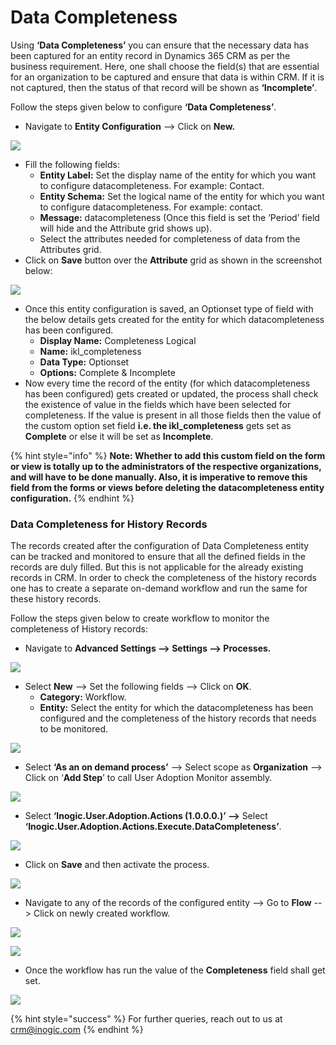 # Data Completeness

Using **‘Data Completeness’** you can ensure that the necessary data has been captured for an entity record in Dynamics 365 CRM as per the business requirement. Here, one shall choose the field(s) that are essential for an organization to be captured and ensure that data is within CRM. If it is not captured, then the status of that record will be shown as **‘Incomplete’**.

Follow the steps given below to configure **‘Data Completeness’**.

* Navigate to **Entity Configuration** --> Click on **New.**

![](../../../.gitbook/assets/Datacomp\_1.png)

* Fill the following fields:
  * **Entity Label:** Set the display name of the entity for which you want to configure datacompleteness. For example: Contact.&#x20;
  * **Entity Schema:** Set the logical name of the entity for which you want to configure datacompleteness. For example: contact.&#x20;
  * **Message:** datacompleteness (Once this field is set the ‘Period’ field will hide and the Attribute grid shows up).&#x20;
  * Select the attributes needed for completeness of data from the Attributes grid.
* Click on **Save** button over the **Attribute** grid as shown in the screenshot below:

![](../../../.gitbook/assets/Datacomp\_2.png)

* Once this entity configuration is saved, an Optionset type of field with the below details gets created for the entity for which datacompleteness has been configured.&#x20;
  * **Display Name:** Completeness Logical&#x20;
  * **Name:** ikl\_completeness&#x20;
  * **Data Type:** Optionset&#x20;
  * **Options:** Complete & Incomplete
* Now every time the record of the entity (for which datacompleteness has been configured) gets created or updated, the process shall check the existence of value in the fields which have been selected for completeness. If the value is present in all those fields then the value of the custom option set field **i.e. the ikl\_completeness** gets set as **Complete** or else it will be set as **Incomplete**.

{% hint style="info" %}
**Note: Whether to add this custom field on the form or view is totally up to the administrators of the respective organizations, and will have to be done manually. Also, it is imperative to remove this field from the forms or views before deleting the datacompleteness entity configuration.**
{% endhint %}

### Data Completeness for History Records

The records created after the configuration of Data Completeness entity can be tracked and monitored to ensure that all the defined fields in the records are duly filled. But this is not applicable for the already existing records in CRM. In order to check the completeness of the history records one has to create a separate on-demand workflow and run the same for these history records.&#x20;

Follow the steps given below to create workflow to monitor the completeness of History records:

* Navigate to **Advanced Settings --> Settings --> Processes.**

![](../../../.gitbook/assets/Datahis\_1.png)

* Select **New** --> Set the following fields --> Click on **OK**.
  * **Category:** Workflow.&#x20;
  * **Entity:** Select the entity for which the datacompleteness has been configured and the completeness of the history records that needs to be monitored.

![](../../../.gitbook/assets/Datahis\_2.png)

* Select **‘As an on demand process’** --> Select scope as **Organization** --> Click on ‘**Add Step**’ to call User Adoption Monitor assembly.

![](../../../.gitbook/assets/Datahis\_3.png)

* Select **‘Inogic.User.Adoption.Actions (1.0.0.0.)’ -->** Select **‘Inogic.User.Adoption.Actions.Execute.DataCompleteness’**.

![](../../../.gitbook/assets/Datahis\_4.png)

* Click on **Save** and then activate the process.

![](../../../.gitbook/assets/Datahis\_5.png)

* Navigate to any of the records of the configured entity --> Go to **Flow** --> Click on newly created workflow.

![](../../../.gitbook/assets/Datahis\_6.png)

![](../../../.gitbook/assets/Datahis\_7.png)

* Once the workflow has run the value of the **Completeness** field shall get set.

![](../../../.gitbook/assets/Datahis\_8.png)

{% hint style="success" %}
For further queries, reach out to us at [crm@inogic.com](mailto:crm@inogic.com)
{% endhint %}
